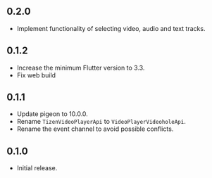 ## 0.2.0

* Implement functionality of selecting video, audio and text tracks.

## 0.1.2

* Increase the minimum Flutter version to 3.3.
* Fix web build

## 0.1.1

* Update pigeon to 10.0.0.
* Rename `TizenVideoPlayerApi` to `VideoPlayerVideoholeApi`.
* Rename the event channel to avoid possible conflicts.

## 0.1.0

* Initial release.
